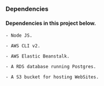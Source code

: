 ### Dependencies

#### Dependencies in this project below.

```
- Node JS.

- AWS CLI v2.

- AWS Elastic Beanstalk.

- A RDS database running Postgres.

- A S3 bucket for hosting WebSites.
```
